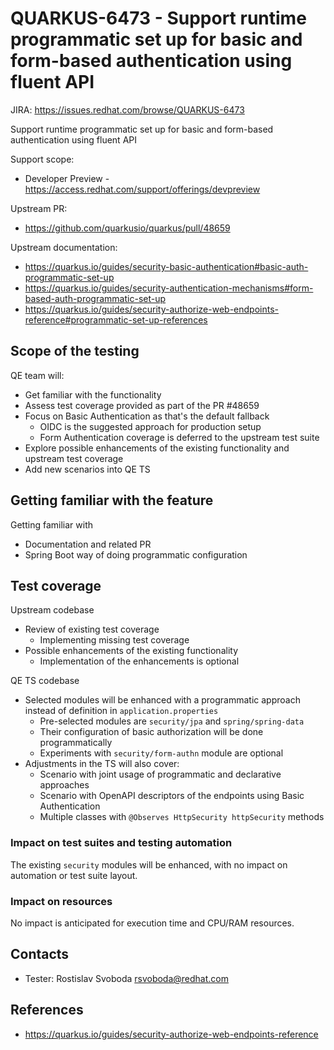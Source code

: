 # QUARKUS-6473 - Support runtime programmatic set up for basic and form-based authentication using fluent API

JIRA: https://issues.redhat.com/browse/QUARKUS-6473

Support runtime programmatic set up for basic and form-based authentication using fluent API

Support scope: 
 - Developer Preview - https://access.redhat.com/support/offerings/devpreview

Upstream PR:
- https://github.com/quarkusio/quarkus/pull/48659

Upstream documentation:
- https://quarkus.io/guides/security-basic-authentication#basic-auth-programmatic-set-up
- https://quarkus.io/guides/security-authentication-mechanisms#form-based-auth-programmatic-set-up
- https://quarkus.io/guides/security-authorize-web-endpoints-reference#programmatic-set-up-references

## Scope of the testing
QE team will:
- Get familiar with the functionality
- Assess test coverage provided as part of the PR #48659
- Focus on Basic Authentication as that's the default fallback
  - OIDC is the suggested approach for production setup
  - Form Authentication coverage is deferred to the upstream test suite
- Explore possible enhancements of the existing functionality and upstream test coverage
- Add new scenarios into QE TS

## Getting familiar with the feature
Getting familiar with
- Documentation and related PR
- Spring Boot way of doing programmatic configuration

## Test coverage
Upstream codebase
- Review of existing test coverage
  - Implementing missing test coverage
- Possible enhancements of the existing functionality
  - Implementation of the enhancements is optional

QE TS codebase
- Selected modules will be enhanced with a programmatic approach instead of definition in `application.properties`
  - Pre-selected modules are `security/jpa` and `spring/spring-data`
  - Their configuration of basic authorization will be done programmatically
  - Experiments with `security/form-authn` module are optional
- Adjustments in the TS will also cover:
  - Scenario with joint usage of programmatic and declarative approaches
  - Scenario with OpenAPI descriptors of the endpoints using Basic Authentication
  - Multiple classes with `@Observes HttpSecurity httpSecurity` methods

### Impact on test suites and testing automation
The existing `security` modules will be enhanced, with no impact on automation or test suite layout.

### Impact on resources
No impact is anticipated for execution time and CPU/RAM resources.

## Contacts
* Tester: Rostislav Svoboda <rsvoboda@redhat.com>

## References
- https://quarkus.io/guides/security-authorize-web-endpoints-reference
